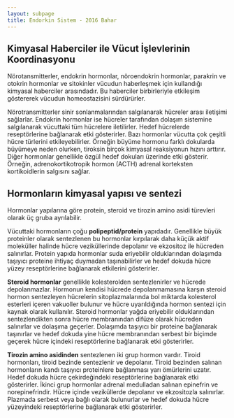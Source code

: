 ```yaml
---
layout: subpage
title: Endorkin Sistem - 2016 Bahar
---
```


## Kimyasal Haberciler ile Vücut İşlevlerinin Koordinasyonu

Nörotansmitterler, endokrin hormonlar, nöroendokrin hormonlar, parakrin ve otokrin hormonlar ve sitokinler vücudun haberleşmek için kullandığı kimyasal haberciler arasındadır. Bu haberciler birbirleriyle etkileşim göstererek vücudun homeostazisini sürdürürler.

Nörotransmitterler sinir sonlanmalarından salgılanarak hücreler arası iletişimi sağlarlar. Endokrin hormonlar ise hücreler tarafından dolaşım sistemine salgılanarak vücuttaki tüm hücrelere iletilirler. Hedef hücrelerde reseptörlerine bağlanarak etki gösterirler. Bazı hormonlar vücutta çok çeşitli hücre türlerini etkileyebilirler. Örneğin büyüme hormonu farklı dokularda büyümeye neden olurken, tiroksin birçok kimyasal reaksiyonun hızını arttırır. Diğer hormonlar genellikle özgül hedef dokuları üzerinde etki gösterir. Örneğin, adrenokortikotropik hormon (ACTH) adrenal korteksten kortikoidlerin salgısını sağlar.

## Hormonların kimyasal yapısı ve sentezi

Hormonlar yapılarına göre protein, steroid ve tirozin amino asidi türevleri olarak üç gruba ayrılabilir.

Vücuttaki hormonların çoğu **polipeptid/protein** yapıdadır. Genellikle büyük proteinler olarak sentezlenen bu hormonlar kırpılarak daha küçük aktif moleküller halinde hücre veziküllerinde depolanır ve ekzositoz ile hücreden salınırlar. Protein yapıda hormonlar suda eriyebilir olduklarından dolaşımda taşıyıcı proteine ihtiyaç duymadan taşınabilirler ve hedef dokuda hücre yüzey reseptörlerine bağlanarak etkilerini gösterirler.

**Steroid hormonlar** genellikle kolesterolden sentezlenirler ve hücrede depolanmazlar. Hormonun kendisi hücrede depolanmamasına karşın steroid hormon sentezleyen hücrelerin sitoplazmalarında bol miktarda kolesterol esterleri içeren vakuoller bulunur ve hücre uyarıldığında hormon sentezi için kaynak olarak kullanılır. Steroid hormonlar yağda eriyebilir olduklarından sentezlendikten sonra hücre membranından difüze olarak hücreden salınırlar ve dolaşıma geçerler. Dolaşımda taşıyıcı bir proteine bağlanarak taşınırlar ve hedef dokuda yine hücre membranından serbest bir biçimde geçerek hücre içindeki reseptörlerine bağlanarak etki gösterirler.

**Tirozin amino asidinden** sentezlenen iki grup hormon vardır. Tiroid hormonları, tiroid bezinde sentezlenir ve depolanır. Tiroid bezinden salınan hormonların kandı taşıyıcı proteinlere bağlanması yarı ömürlerini uzatır. Hedef dokuda hücre çekirdeğindeki reseptörlerine bağlanarak etki gösterirler. İkinci grup hormonlar adrenal medulladan salınan epinefrin ve norepinefrindir. Hücre içinde veziküllerde depolanır ve ekzositozla salınırlar. Plazmada serbest veya bağlı olarak bulunurlar ve hedef dokuda hücre yüzeyindeki reseptörlerine bağlanarak etki gösterirler.
